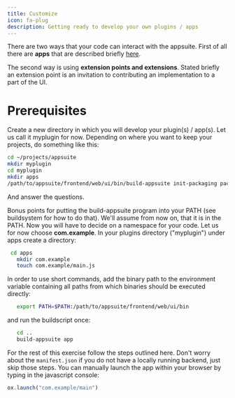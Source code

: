 ```yaml
---
title: Customize
icon: fa-plug
description: Getting ready to develop your own plugins / apps
---
```


There are two ways that your code can interact with the appsuite.
First of all there are **apps** that are described briefly [here](/ui/customize/app/first-app.html).

The second way is using **extension points and extensions**.
Stated briefly an extension point is an invitation to contributing an implementation to a part of the UI.

# Prerequisites

Create a new directory in which you will develop your plugin(s) / app(s). 
Let us call it myplugin for now. 
Depending on where you want to keep your projects, do something like this:

```bash
cd ~/projects/appsuite
mkdir myplugin
cd myplugin
mkdir apps
/path/to/appsuite/frontend/web/ui/bin/build-appsuite init-packaging package=myplugin
```

And answer the questions.

Bonus points for putting the build-appsuite program into your PATH (see buildsystem for how to do that).
We'll assume from now on, that it is in the PATH. Now you will have to decide on a namespace for your code.
Let us for now choose **com.example**.
In your plugins directory ("myplugin") under apps create a directory:

```bash
 cd apps
   mkdir com.example
   touch com.example/main.js
```

In order to use short commands, add the binary path to the environment variable containing all paths from which binaries should be executed directly:

```bash
   export PATH=$PATH:/path/to/appsuite/frontend/web/ui/bin
```

and run the buildscript once:

```bash
   cd ..
   build-appsuite app
```

For the rest of this exercise follow the steps outlined here.
Don't worry about the `manifest.json` if you do not have a locally running backend, just skip those steps.
You can manually launch the app within your browser by typing in the javascript console:

```javascript
ox.launch("com.example/main")
```

